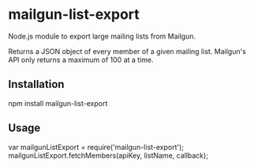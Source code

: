 mailgun-list-export
====================

Node.js module to export large mailing lists from Mailgun.

Returns a JSON object of every member of a given mailing list. Mailgun's API only returns a maximum of 100 at a time. 


## Installation

  npm install mailgun-list-export

## Usage

  var mailgunListExport = require('mailgun-list-export');
  mailgunListExport.fetchMembers(apiKey, listName, callback);
